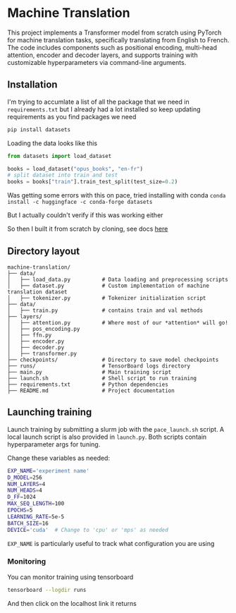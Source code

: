 # Machine Translation

This project implements a Transformer model from scratch using PyTorch for machine translation tasks, specifically translating from English to French. The code includes components such as positional encoding, multi-head attention, encoder and decoder layers, and supports training with customizable hyperparameters via command-line arguments. 

## Installation
I'm trying to accumlate a list of all the package that we need in `requirements.txt` but I already had a lot installed so keep updating requirements as you find packages we need


```sh
pip install datasets
```

Loading the data looks like this
```python
from datasets import load_dataset

books = load_dataset("opus_books", "en-fr")
# split dataset into train and test
books = books["train"].train_test_split(test_size=0.2)
```

Was getting some errors with this on pace, tried installing with conda
`conda install -c huggingface -c conda-forge datasets`

But I actually couldn't verify if this was working either

So then I built it from scratch by cloning, see docs [here](https://huggingface.co/docs/datasets/en/installation)

## Directory layout

```
machine-translation/
├── data/
│   ├── load_data.py          # Data loading and preprocessing scripts
│   ├── dataset.py            # Custom implementation of machine translation dataset
│   ├── tokenizer.py          # Tokenizer initialization script
├── data/
│   ├── train.py              # contains train and val methods
├── layers/
│   ├── attention.py          # Where most of our *attention* will go!
│   ├── pos_encoding.py     
│   ├── ffn.py     
│   ├── encoder.py     
│   ├── decoder.py   
│   ├── transformer.py     
├── checkpoints/              # Directory to save model checkpoints
├── runs/                     # TensorBoard logs directory
├── main.py                   # Main training script
├── launch.sh                 # Shell script to run training
├── requirements.txt          # Python dependencies
├── README.md                 # Project documentation
```

## Launching training

Launch training by submitting a slurm job with the `pace_launch.sh` script. A local launch script is also provided in `launch.py`. Both scripts contain hyperparameter args for tuning.

Change these variables as needed:


```sh
EXP_NAME='experiment name'
D_MODEL=256
NUM_LAYERS=4
NUM_HEADS=4
D_FF=1024
MAX_SEQ_LENGTH=100
EPOCHS=5
LEARNING_RATE=5e-5
BATCH_SIZE=16
DEVICE='cuda'  # Change to 'cpu' or 'mps' as needed
```

`EXP_NAME` is particularly useful to track what configuration you are using

### Monitoring

You can monitor training using tensorboard

```sh
tensorboard --logdir runs
```
And then click on the localhost link it returns
